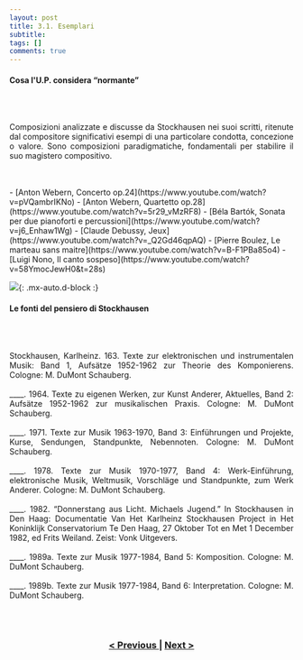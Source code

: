 ```yaml
---
layout: post
title: 3.1. Esemplari
subtitle:
tags: []
comments: true
---
```


#### Cosa  l'U.P. considera “normante”
<br>
<br>
<p style="text-align:justify;">
Composizioni analizzate e discusse da Stockhausen nei suoi scritti, ritenute dal compositore significativi esempi di una particolare condotta, concezione o valore. Sono composizioni paradigmatiche, fondamentali per stabilire il suo magistero compositivo.
</p>
<br>
<br>
- [Anton Webern, Concerto op.24](https://www.youtube.com/watch?v=pVQambrIKNo)
- [Anton Webern, Quartetto op.28](https://www.youtube.com/watch?v=5r29_vMzRF8)
- [Béla Bartók, Sonata per due pianoforti e percussioni](https://www.youtube.com/watch?v=j6_Enhaw1Wg)
- [Claude Debussy, Jeux](https://www.youtube.com/watch?v=_Q2Gd46qpAQ)
- [Pierre Boulez, Le marteau sans maitre](https://www.youtube.com/watch?v=B-F1PBa85o4)
- [Luigi Nono, Il canto sospeso](https://www.youtube.com/watch?v=58YmocJewH0&t=28s)

![](https://velitch.github.io/velitch/assets/img/learn/il_paradigma_di_stockhausen/fig2.png){: .mx-auto.d-block :}



#### Le fonti del pensiero di Stockhausen
<br>
<br>
<p style="text-align:justify;">
Stockhausen, Karlheinz. 163. Texte zur elektronischen und instrumentalen Musik: Band 1, Aufsätze 1952-1962 zur Theorie des Komponierens. Cologne: M. DuMont Schauberg.
<br>
<br>
____. 1964. Texte zu eigenen Werken, zur Kunst Anderer, Aktuelles, Band 2: Aufsätze 1952-1962 zur musikalischen Praxis. Cologne: M. DuMont Schauberg.
<br>
<br>
____. 1971. Texte zur Musik 1963-1970, Band 3: Einführungen und Projekte, Kurse, Sendungen, Standpunkte, Nebennoten. Cologne: M. DuMont Schauberg.
<br>
<br>
____. 1978. Texte zur Musik 1970-1977, Band 4: Werk-Einführung, elektronische Musik, Weltmusik, Vorschläge und Standpunkte, zum Werk Anderer. Cologne: M. DuMont Schauberg.
<br>
<br>
____. 1982. “Donnerstang aus Licht. Michaels Jugend.” In Stockhausen in Den Haag: Documentatie Van Het Karlheinz Stockhausen Project in Het Koninklijk Conservatorium Te Den Haag, 27 Oktober Tot en Met 1 December 1982, ed Frits Weiland. Zeist: Vonk Uitgevers.
<br>
<br>
____. 1989a. Texte zur Musik 1977-1984, Band 5: Komposition. Cologne: M. DuMont Schauberg.
<br>
<br>
____. 1989b. Texte zur Musik 1977-1984, Band 6: Interpretation. Cologne: M. DuMont Schauberg.
</p>
<br>
<br>
<h3 style="text-align:center">
<a href="https://velitch.github.io/velitch/2021-11-02-03_00_da_cosa_è_costituito_un_paradigma/">< Previous </a>
|
<a href="https://velitch.github.io/velitch/2021-11-02-03_02_valori/">Next ></a>
</h3>
